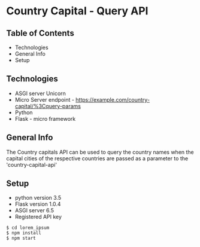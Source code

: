 # Country Capital - Query API

## Table of Contents
* Technologies 
* General Info
* Setup

## Technologies
* ASGI server Unicorn
* Micro Server endpoint - https://example.com/country-capital/%3Cquery-params
* Python
* Flask - micro framework

## General Info
The Country capitals API can be used to query the country names when the capital cities of the respective countries are passed as a parameter to the 'country-capital-api'

## Setup
* python version 3.5
* Flask version 1.0.4
* ASGI server 6.5
* Registered API key


```
$ cd lorem_ipsum
$ npm install
$ npm start
```